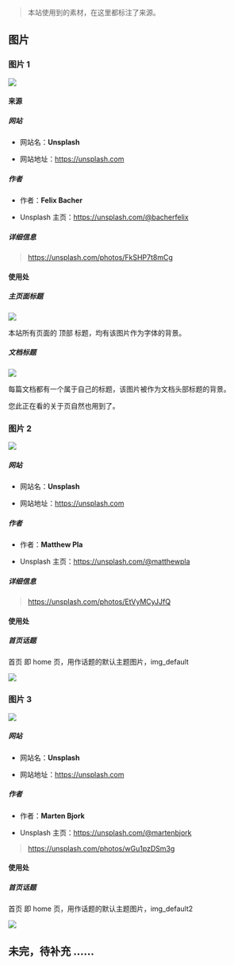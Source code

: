 > 本站使用到的素材，在这里都标注了来源。

## 图片

### 图片 1

![](notebook/关于/关于本站素材/assets/bg_header.jpg)

#### 来源

##### 网站

- 网站名：**Unsplash**

- 网站地址：https://unsplash.com

##### 作者

- 作者：**Felix Bacher**

- Unsplash 主页：https://unsplash.com/@bacherfelix

##### 详细信息

> https://unsplash.com/photos/FkSHP7t8mCg



#### 使用处

##### 主页面标题

![](notebook/关于/关于本站素材/assets/header.png)

本站所有页面的 顶部 标题，均有该图片作为字体的背景。

##### 文档标题

![](notebook/关于/关于本站素材/assets/article_header.png)

每篇文档都有一个属于自己的标题，该图片被作为文档头部标题的背景。

您此正在看的关于页自然也用到了。

### 图片 2

![](notebook/关于/关于本站素材/assets/img_default2.jpg)

##### 网站

- 网站名：**Unsplash**

- 网站地址：https://unsplash.com

##### 作者

- 作者：**Matthew Pla**

- Unsplash 主页：https://unsplash.com/@matthewpla

##### 详细信息

> https://unsplash.com/photos/EtVyMCyJJfQ



#### 使用处

##### 首页话题

首页 即 home 页，用作话题的默认主题图片，img_default

![](notebook/关于/关于本站素材/assets/home_default.png)



### 图片 3

![](notebook/关于/关于本站素材/assets/img_default.jpg)

##### 网站

- 网站名：**Unsplash**

- 网站地址：https://unsplash.com

##### 作者

- 作者：**Marten Bjork**

- Unsplash 主页：https://unsplash.com/@martenbjork

> https://unsplash.com/photos/wGu1pzDSm3g



#### 使用处

##### 首页话题

首页 即 home 页，用作话题的默认主题图片，img_default2

![](notebook/关于/关于本站素材/assets/home_default2.png)



## 未完，待补充 ……
